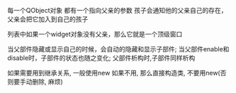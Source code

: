 每一个QObject对象 都有一个指向父亲的参数
孩子会通知他的父亲自己的存在，父亲会把它加入到自己的孩子

列表中如果一个widget对象没有父亲，那么它就是一个顶级窗口

当父部件隐藏或显示自己的时候，会自动的隐藏和显示子部件;  当父部件enable和disable时，子部件的状态也随之变化; 父部件析构时,子部件同样析构

如果需要用到继承关系, 一般使用new
如果不用, 那么直接构造类, 不要用new(否则要手动删除, 麻烦)
